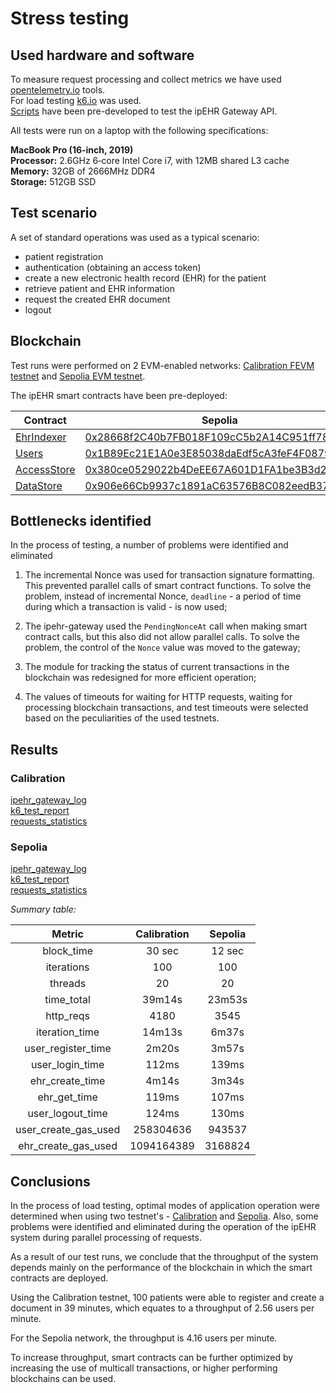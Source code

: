 # Stress testing

## Used hardware and software

To measure request processing and collect metrics we have used [opentelemetry.io](https://opentelemetry.io) tools.  
For load testing [k6.io](https://k6.io) was used.   
[Scripts](https://github.com/bsn-si/IPEHR-gateway/tree/develop/k6test) have been pre-developed to test the ipEHR Gateway API.

All tests were run on a laptop with the following specifications:  

**MacBook Pro (16-inch, 2019)**  
**Processor:**   2.6GHz 6‑core Intel Core i7, with 12MB shared L3 cache  
**Memory:** 32GB of 2666MHz DDR4  
**Storage:** 512GB SSD

## Test scenario

A set of standard operations was used as a typical scenario:

- patient registration
- authentication (obtaining an access token)
- create a new electronic health record (EHR) for the patient
- retrieve patient and EHR information
- request the created EHR document
- logout

## Blockchain

Test runs were performed on 2 EVM-enabled networks: [Calibration FEVM testnet](https://docs.filecoin.io/basics/what-is-filecoin/networks/#calibration) and [Sepolia EVM testnet](https://github.com/eth-clients/sepolia).

The ipEHR smart contracts have been pre-deployed:

| Contract                                                                                                       | Sepolia | Calibration |
| -------------------------------------------------------------------------------------------------------------- | -------------------------------------------- | -------------------------------------------- |
| [EhrIndexer](https://github.com/bsn-si/IPEHR-blockchain-indexes/blob/develop/contracts/EhrIndexer.sol)         | [0x28668f2C40b7FB018F109cC5b2A14C951ff78c91](https://sepolia.etherscan.io/address/0x28668f2C40b7FB018F109cC5b2A14C951ff78c91) | [0x9944D37bFeC481868baad7b6E05b76Db01cA0865](https://calibration.filscan.io/en/address/0x9944D37bFeC481868baad7b6E05b76Db01cA0865/) |
| [Users](https://github.com/bsn-si/IPEHR-blockchain-indexes/blob/develop/contracts/Users.sol)                   | [0x1B89Ec21E1A0e3E85038daEdf5cA3feF4F087957](https://sepolia.etherscan.io/address/0x1B89Ec21E1A0e3E85038daEdf5cA3feF4F087957) | [0xe95dB24EA185c7a7D4ED6e8D20Caaa4cCb852AF4](https://calibration.filscan.io/en/address/0xe95dB24EA185c7a7D4ED6e8D20Caaa4cCb852AF4/) |
| [AccessStore](https://github.com/bsn-si/IPEHR-blockchain-indexes/blob/develop/contracts/AccessStore.sol)       | [0x380ce0529022b4DeEE67A601D1FA1be3B3d2D781](https://sepolia.etherscan.io/address/0x380ce0529022b4DeEE67A601D1FA1be3B3d2D781) | [0x946e8BB742AAe895F9D369Fa44eF41414607A0CA](https://calibration.filscan.io/en/address/0x946e8BB742AAe895F9D369Fa44eF41414607A0CA/) |
| [DataStore](https://github.com/bsn-si/IPEHR-blockchain-indexes/blob/develop/contracts/DataStore.sol)           | [0x906e66Cb9937c1891aC63576B8C082eedB37DF1e](https://sepolia.etherscan.io/address/0x906e66Cb9937c1891aC63576B8C082eedB37DF1e) | [0x0d223203D54c453Fb70A1462C3901AC59CE1F103](https://calibration.filscan.io/en/address/0x0d223203D54c453Fb70A1462C3901AC59CE1F103/) |

## Bottlenecks identified

In the process of testing, a number of problems were identified and eliminated

1. The incremental Nonce was used for transaction signature formatting. This prevented parallel calls of smart contract functions. To solve the problem, instead of incremental Nonce, `deadline` - a period of time during which a transaction is valid - is now used;

2.  The ipehr-gateway used the `PendingNonceAt` call when making smart contract calls, but this also did not allow parallel calls. To solve the problem, the control of the `Nonce` value was moved to the gateway;

3. The module for tracking the status of current transactions in the blockchain was redesigned for more efficient operation;

4. The values of timeouts for waiting for HTTP requests, waiting for processing blockchain transactions, and test timeouts were selected based on the peculiarities of the used testnets.

## Results

### Calibration

[ipehr\_gateway\_log](https://github.com/bsn-si/IPEHR-gateway/tree/develop/progress/Milestone_7/Stress_testing/calibration_100x20_test2_ipehrgw.log)  
[k6\_test\_report](https://github.com/bsn-si/IPEHR-gateway/tree/develop/progress/Milestone_7/Stress_testing/k6_calibration_100x20_test2.log)  
[requests_statistics](calibration_100x20_test2_eth_transactions.csv)

### Sepolia

[ipehr\_gateway\_log](sepolia_100x20_test2_ipehr.log)  
[k6\_test\_report](k6_sepolia_100x20_test2.log)  
[requests_statistics](sepolia_100x20_test2_eth_transactions.csv)

*Summary table:*


|      Metric         |   Calibration   |  Sepolia  |
|:-------------------:|:---------------:|:---------:|
| block_time          | 30 sec | 12 sec   |
| iterations          | 100    | 100      |
| threads             | 20     | 20       |
| time_total          | 39m14s | 23m53s   |
| http_reqs           | 4180   | 3545     |
| iteration_time      | 14m13s | 6m37s |
| user\_register_time | 2m20s | 3m57s |
| user\_login_time    | 112ms | 139ms |
| ehr\_create_time    | 4m14s | 3m34s |
| ehr\_get_time       | 119ms | 107ms |
| user\_logout_time   | 124ms | 130ms |
| user\_create\_gas\_used | 258304636 | 943537 |
| ehr\_create\_gas\_used | 1094164389 | 3168824 |

## Conclusions

In the process of load testing, optimal modes of application operation were determined when using two testnet's - [Calibration](https://calibration.filfox.info/en) and [Sepolia](https://sepolia.etherscan.io/). Also, some problems were identified and eliminated during the operation of the ipEHR system during parallel processing of requests. 

As a result of our test runs, we conclude that the throughput of the system depends mainly on the performance of the blockchain in which the smart contracts are deployed. 

Using the Calibration testnet, 100 patients were able to register and create a document in 39 minutes, which equates to a throughput of 2.56 users per minute.

For the Sepolia network, the throughput is 4.16 users per minute. 

To increase throughput, smart contracts can be further optimized by increasing the use of multicall transactions, or higher performing blockchains can be used.
